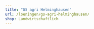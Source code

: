 ```yaml
---
title: "GS agri Helminghausen"
url: /loeningen/gs-agri-helminghausen/
shop: Landwirtschaftlich
---
```

